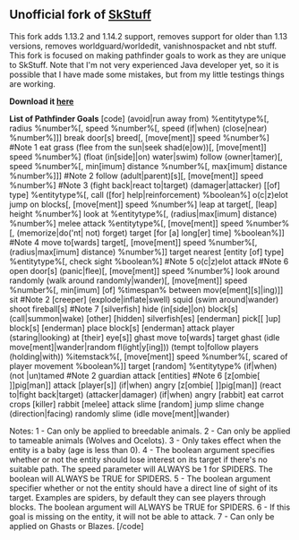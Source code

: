 ## Unofficial fork of [SkStuff](https://github.com/TheBukor/SkStuff)

This fork adds 1.13.2 and 1.14.2 support, removes support for older than 1.13 versions, removes worldguard/worldedit, vanishnospacket and nbt stuff. This fork is focused on making pathfinder goals to work as they are unique to SkStuff. Note that I'm not very experienced Java developer yet, so it is possible that I have made some mistakes, but from my little testings things are working.

**Download it [here](https://github.com/Govindass/SkStuff/releases)**

**List of Pathfinder Goals**
[code]
(avoid|run away from) %entitytype%[, radius %number%[, speed %number%[, speed (if|when) (close|near) %number%]]]
break door[s]
breed[, [move[ment]] speed %number%] #Note 1
eat grass
(flee from the sun|seek shad(e|ow))[, [move[ment]] speed %number%]
(float (in[side]|on) water|swim)
follow (owner|tamer)[, speed %number%[, min[imum] distance %number%[, max[imum] distance %number%]]] #Note 2
follow (adult|parent)[s][, [move[ment]] speed %number%] #Note 3
(fight back|react to|target) (damager|attacker) [[of] type] %entitytype%[, call ([for] help|reinforcement) %boolean%]
o(c|z)elot jump on blocks[, [move[ment]] speed %number%]
leap at target[, [leap] height %number%]
look at %entitytype%[, (radius|max[imum] distance) %number%]
melee attack %entitytype%[, [move[ment]] speed %number%[, (memorize|do('nt| not) forget) target [for [a] long[er] time] %boolean%]] #Note 4
move to[wards] target[, [move[ment]] speed %number%[, (radius|max[imum] distance) %number%]]
target nearest [entity [of] type] %entitytype%[, check sight %boolean%] #Note 5
o(c|z)elot attack #Note 6
open door[s]
(panic|flee)[, [move[ment]] speed %number%]
look around randomly
(walk around randomly|wander)[, [move[ment]] speed %number%[, min[imum] [of] %timespan% between mov(e[ment][s]|ing)]]
sit #Note 2
[creeper] (explode|inflate|swell)
squid (swim around|wander)
shoot fireball[s] #Note 7
[silverfish] hide (in[side]|on) block[s]
(call|summon|wake) [other] [hidden] silverfish[es]
[enderman] pick[[ ]up] block[s]
[enderman] place block[s]
[enderman] attack player (staring|looking) at [their] eye[s]]
ghast move to[wards] target
ghast (idle move[ment]|wander|random fl(ight|y[ing]))
(tempt to|follow players (holding|with)) %itemstack%[, [move[ment]] speed %number%[, scared of player movement %boolean%]]
target [random] %entitytype% (if|when) (not |un)tamed #Note 2
guardian attack [entities] #Note 6
[z[ombie[ ]]pig[man]] attack [player[s]] (if|when) angry
[z[ombie[ ]]pig[man]] (react to|fight back|target) (attacker|damager) (if|when) angry
[rabbit] eat carrot crops
[killer] rabbit [melee] attack
slime [random] jump
slime change (direction|facing) randomly
slime (idle move[ment]|wander)
 
Notes:
1 - Can only be applied to breedable animals.
2 - Can only be applied to tameable animals (Wolves and Ocelots).
3 - Only takes effect when the entity is a baby (age is less than 0).
4 - The boolean argument specifies whether or not the entity should lose interest on its target if there's no suitable path. The speed parameter will ALWAYS be 1 for SPIDERS. The boolean will ALWAYS be TRUE for SPIDERS.
5 - The boolean argument specifier whether or not the entity should have a direct line of sight of its target. Examples are spiders, by default they can see players through blocks. The boolean argument will ALWAYS be TRUE for SPIDERS.
6 - If this goal is missing on the entity, it will not be able to attack.
7 - Can only be applied on Ghasts or Blazes.
[/code]
